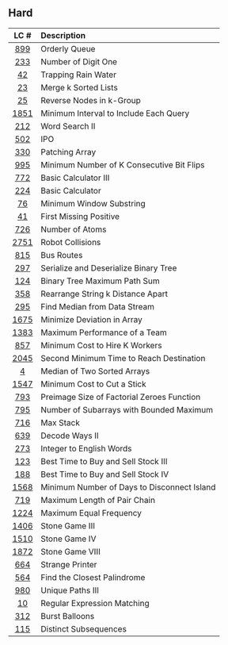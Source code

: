 ## Hard
|LC #|Description|
|:-:|:-|
|[899](https://leetcode.com/problems/orderly-queue/description/)| Orderly Queue|
|[233](https://leetcode.com/problems/number-of-digit-one/)| Number of Digit One|
|[42](https://leetcode.com/problems/trapping-rain-water/)| Trapping Rain Water|
|[23](https://leetcode.com/problems/merge-k-sorted-lists/)| Merge k Sorted Lists|
|[25](https://leetcode.com/problems/reverse-nodes-in-k-group/)| Reverse Nodes in k-Group|
|[1851](https://leetcode.com/problems/minimum-interval-to-include-each-query/)| Minimum Interval to Include Each Query|
|[212](https://leetcode.com/problems/word-search-ii/)| Word Search II|
|[502](https://leetcode.com/problems/ipo/)| IPO|
|[330](https://leetcode.com/problems/patching-array)| Patching Array|
|[995](https://leetcode.com/problems/minimum-number-of-k-consecutive-bit-flips/)| Minimum Number of K Consecutive Bit Flips|
|[772](https://leetcode.com/problems/basic-calculator-iii/)| Basic Calculator III|
|[224](https://leetcode.com/problems/basic-calculator/)| Basic Calculator|
|[76](https://leetcode.com/problems/minimum-window-substring/)| Minimum Window Substring|
|[41](https://leetcode.com/problems/first-missing-positive/)| First Missing Positive|
|[726](https://leetcode.com/problems/number-of-atoms/)| Number of Atoms|
|[2751](https://leetcode.com/problems/robot-collisions/)| Robot Collisions|
|[815](https://leetcode.com/problems/bus-routes/)| Bus Routes|
|[297](https://leetcode.com/problems/serialize-and-deserialize-binary-tree/)| Serialize and Deserialize Binary Tree|
|[124](https://leetcode.com/problems/binary-tree-maximum-path-sum/)| Binary Tree Maximum Path Sum|
|[358](https://leetcode.com/problems/rearrange-string-k-distance-apart/)| Rearrange String k Distance Apart|
|[295](https://leetcode.com/problems/find-median-from-data-stream/)| Find Median from Data Stream|
|[1675](https://leetcode.com/problems/minimize-deviation-in-array/)| Minimize Deviation in Array|
|[1383](https://leetcode.com/problems/maximum-performance-of-a-team/)| Maximum Performance of a Team|
|[857](https://leetcode.com/problems/minimum-cost-to-hire-k-workers/)| Minimum Cost to Hire K Workers|
|[2045](https://leetcode.com/problems/second-minimum-time-to-reach-destination/)| Second Minimum Time to Reach Destination|
|[4](https://leetcode.com/problems/median-of-two-sorted-arrays/)| Median of Two Sorted Arrays|
|[1547](https://leetcode.com/problems/minimum-cost-to-cut-a-stick/)| Minimum Cost to Cut a Stick|
|[793](https://leetcode.com/problems/preimage-size-of-factorial-zeroes-function/)| Preimage Size of Factorial Zeroes Function|
|[795](https://leetcode.com/problems/number-of-subarrays-with-bounded-maximum/)| Number of Subarrays with Bounded Maximum|
|[716](https://leetcode.com/problems/max-stack/)| Max Stack|
|[639](https://leetcode.com/problems/decode-ways-ii/)| Decode Ways II|
|[273](https://leetcode.com/problems/integer-to-english-words/)| Integer to English Words|
|[123](https://leetcode.com/problems/best-time-to-buy-and-sell-stock-iii/)| Best Time to Buy and Sell Stock III|
|[188](https://leetcode.com/problems/best-time-to-buy-and-sell-stock-iv/)| Best Time to Buy and Sell Stock IV|
|[1568](https://leetcode.com/problems/minimum-number-of-days-to-disconnect-island/)| Minimum Number of Days to Disconnect Island|
|[719](https://leetcode.com/problems/maximum-length-of-pair-chain/)| Maximum Length of Pair Chain|
|[1224](https://leetcode.com/problems/maximum-equal-frequency/)| Maximum Equal Frequency|
|[1406](https://leetcode.com/problems/stone-game-iii/)| Stone Game III|
|[1510](https://leetcode.com/problems/stone-game-iv/)| Stone Game IV|
|[1872](https://leetcode.com/problems/stone-game-viii/)| Stone Game VIII|
|[664](https://leetcode.com/problems/strange-printer/)| Strange Printer|
|[564](https://leetcode.com/problems/find-the-closest-palindrome/)| Find the Closest Palindrome|
|[980](https://leetcode.com/problems/unique-paths-iii/)| Unique Paths III|
|[10](https://leetcode.com/problems/regular-expression-matching/)| Regular Expression Matching|
|[312](https://leetcode.com/problems/burst-balloons/)| Burst Balloons|
|[115](https://leetcode.com/problems/distinct-subsequences/)| Distinct Subsequences|
